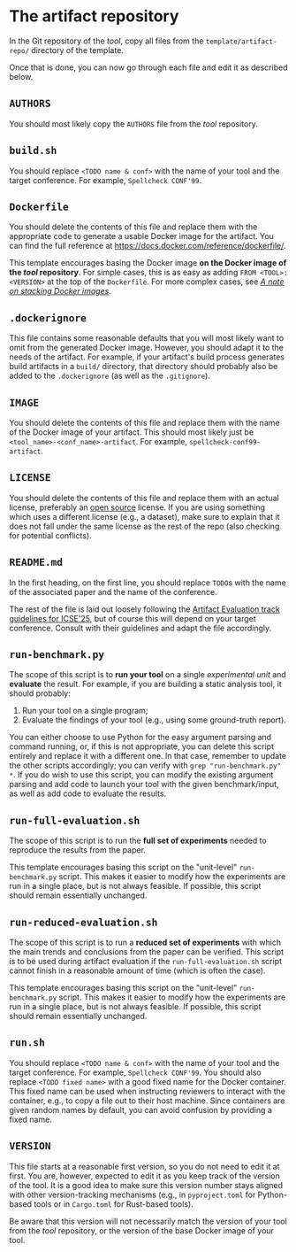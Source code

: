 # The artifact repository

In the Git repository of the _tool_, copy all files from the `template/artifact-repo/` directory of
the template.

Once that is done, you can now go through each file and edit it as described below.

## `AUTHORS`

You should most likely copy the `AUTHORS` file from the _tool_ repository.

## `build.sh`

You should replace `<TODO name & conf>` with the name of your tool and the target conference. For
example, `Spellcheck CONF'99`.

## `Dockerfile`

You should delete the contents of this file and replace them with the appropriate code to generate a
usable Docker image for the artifact. You can find the full reference at
<https://docs.docker.com/reference/dockerfile/>.

This template encourages basing the Docker image **on the Docker image of the _tool_ repository**.
For simple cases, this is as easy as adding `FROM <TOOL>:<VERSION>` at the top of the `Dockerfile`.
For more complex cases, see [_A note on stacking Docker images_](./stacking-docker-images.md).

## `.dockerignore`

This file contains some reasonable defaults that you will most likely want to omit from the
generated Docker image. However, you should adapt it to the needs of the artifact. For example, if
your artifact's build process generates build artifacts in a `build/` directory, that directory
should probably also be added to the `.dockerignore` (as well as the `.gitignore`).

## `IMAGE`

You should delete the contents of this file and replace them with the name of the Docker image of
your artifact. This should most likely just be `<tool_name>-<conf_name>-artifact`. For example,
`spellcheck-conf99-artifact`.

## `LICENSE`

You should delete the contents of this file and replace them with an actual license, preferably an
[open source](https://opensource.org/licenses) license. If you are using something which uses a
different license (e.g., a dataset), make sure to explain that it does not fall under the same
license as the rest of the repo (also checking for potential conflicts).

## `README.md`

In the first heading, on the first line, you should replace `TODO`s with the name of the associated
paper and the name of the conference.

The rest of the file is laid out loosely following the
[Artifact Evaluation track guidelines for ICSE'25](https://conf.researchr.org/track/icse-2025/icse-2025-artifact-evaluation),
but of course this will depend on your target conference. Consult with their guidelines and adapt
the file accordingly.

## `run-benchmark.py`

The scope of this script is to **run your tool** on a single _experimental unit_ and **evaluate**
the result. For example, if you are building a static analysis tool, it should probably:

1. Run your tool on a single program;
2. Evaluate the findings of your tool (e.g., using some ground-truth report).

You can either choose to use Python for the easy argument parsing and command running, or, if this
is not appropriate, you can delete this script entirely and replace it with a different one. In that
case, remember to update the other scripts accordingly; you can verify with
`grep "run-benchmark.py" *`. If you do wish to use this script, you can modify the existing argument
parsing and add code to launch your tool with the given benchmark/input, as well as add code to
evaluate the results.

## `run-full-evaluation.sh`

The scope of this script is to run the **full set of experiments** needed to reproduce the results
from the paper.

This template encourages basing this script on the "unit-level" `run-benchmark.py` script. This
makes it easier to modify how the experiments are run in a single place, but is not always feasible.
If possible, this script should remain essentially unchanged.

## `run-reduced-evaluation.sh`

The scope of this script is to run a **reduced set of experiments** with which the main trends and
conclusions from the paper can be verified. This script is to be used during artifact evaluation if
the `run-full-evaluation.sh` script cannot finish in a reasonable amount of time (which is often the
case).

This template encourages basing this script on the "unit-level" `run-benchmark.py` script. This
makes it easier to modify how the experiments are run in a single place, but is not always feasible.
If possible, this script should remain essentially unchanged.

## `run.sh`

You should replace `<TODO name & conf>` with the name of your tool and the target conference. For
example, `Spellcheck CONF'99`. You should also replace `<TODO fixed name>` with a good fixed name
for the Docker container. This fixed name can be used when instructing reviewers to interact with
the container, e.g., to copy a file out to their host machine. Since containers are given random
names by default, you can avoid confusion by providing a fixed name.

## `VERSION`

This file starts at a reasonable first version, so you do not need to edit it at first. You are,
however, expected to edit it as you keep track of the version of the tool. It is a good idea to make
sure this version number stays aligned with other version-tracking mechanisms (e.g., in
`pyproject.toml` for Python-based tools or in `Cargo.toml` for Rust-based tools).

Be aware that this version will not necessarily match the version of your tool from the _tool_
repository, or the version of the base Docker image of your tool.
